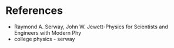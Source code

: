 # References

* Raymond A. Serway, John W. Jewett-Physics for Scientists and Engineers with Modern Phy
* college physics - serway